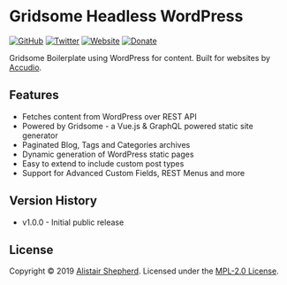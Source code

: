 # Gridsome Headless WordPress

[![GitHub](https://img.shields.io/badge/GitHub-Accudio-0366d6.svg)](https://github.com/Accudio) [![Twitter](https://img.shields.io/badge/Twitter-@accudio-1DA1F2.svg)](https://twitter.com/accudio) [![Website](https://img.shields.io/badge/Website-alistairshepherd.uk-4B86AF.svg)](https://alistairshepherd.uk) [![Donate](https://img.shields.io/badge/Donate-Paypal-009cde.svg)](https://www.paypal.com/cgi-bin/webscr?cmd=_donations&business=alistair.shepherd@hotmail.co.uk&item_name=Supporting+open+source+projects+by+Alistair+Shepherd&currency_code=GBP)

Gridsome Boilerplate using WordPress for content. Built for websites by [Accudio][accudiourl].

## Features
- Fetches content from WordPress over REST API
- Powered by Gridsome - a Vue.js & GraphQL powered static site generator
- Paginated Blog, Tags and Categories archives
- Dynamic generation of WordPress static pages
- Easy to extend to include custom post types
- Support for Advanced Custom Fields, REST Menus and more

## Version History

- v1.0.0 - Initial public release

## License

Copyright &copy; 2019 [Alistair Shepherd][alistairurl]. Licensed under the [MPL-2.0 License][licenseurl].

[accudiourl]:https://accudio.com
[alistairurl]:https://alistairshepherd.uk
[licenseurl]:https://www.mozilla.org/en-US/MPL/2.0/